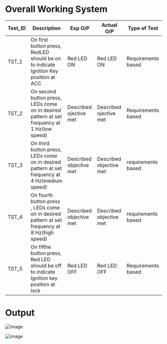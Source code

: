 # Overall Working System

Test_ID | Description | Exp O/P | Actual O/P | Type of Test
------- | ----------- | ------- | --------- | ------------
TST_1 | On first button press, RedLED should be on to indicate Ignition Key position at ACC | Red LED ON | Red LED ON | Requirements based
TST_2 | On second button press, LEDs come on in desired pattern at set frequency at 1 Hz(low speed) | Described ojective met | Described ojective met | Requirements based
TST_3 | On third button press, LEDs come on in desired pattern at set frequency at 4 Hz(medium speed) | Described objective met | Described objective met | requirements based
TST_4 | On fourth button press , LEDs come on in desired pattern at set frequency at 8 Hz(high speed) | Described objective met | Described objective met | requirements based
TST_5 | On fifthe button press, Red LED should be off to indicate Ignition key position at lock | Red LED OFF | Red LED OFF | Requirements based

# Output

![image](https://user-images.githubusercontent.com/104186419/168486135-4c4676e0-9924-4c36-a2cb-a5fffc7ca820.png)

![image](https://user-images.githubusercontent.com/104186419/168486241-d6a48dde-1a9e-4586-8ee3-d246c72e9838.png)
